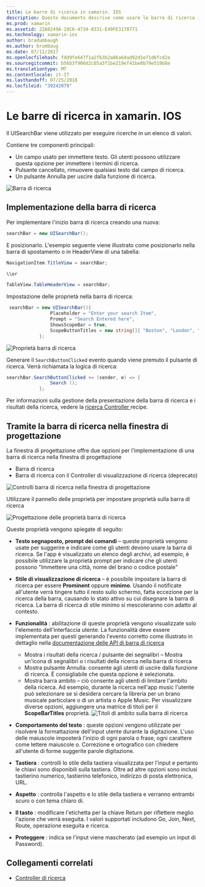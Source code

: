```yaml
---
title: Le barre di ricerca in xamarin. IOS
description: Questo documento descrive come usare le barre di ricerca in xamarin. IOS. Illustra come creare le barre di ricerca a livello di codice e in uno storyboard.
ms.prod: xamarin
ms.assetid: 22A8249A-19C6-4734-8331-E49FE3170771
ms.technology: xamarin-ios
author: bradumbaugh
ms.author: brumbaug
ms.date: 07/11/2017
ms.openlocfilehash: fdd9fe647f1a2f63b2a86a64ad92d1e71d6fcd2e
ms.sourcegitcommit: b56b3f906d2c05a3f1be219ef41be8b79e519b8e
ms.translationtype: MT
ms.contentlocale: it-IT
ms.lasthandoff: 07/25/2018
ms.locfileid: "39242079"
---
```

# <a name="search-bars-in-xamarinios"></a>Le barre di ricerca in xamarin. IOS

Il UISearchBar viene utilizzato per eseguire ricerche in un elenco di valori. 

Contiene tre componenti principali: 

- Un campo usato per immettere testo. Gli utenti possono utilizzare questa opzione per immettere i termini di ricerca.
- Pulsante cancellato, rimuovere qualsiasi testo dal campo di ricerca.
- Un pulsante Annulla per uscire dalla funzione di ricerca.

![Barra di ricerca](searchbar-images/image1.png)

## <a name="implementing-the-search-bar"></a>Implementazione della barra di ricerca

Per implementare l'inizio barra di ricerca creando una nuova:

```csharp
searchBar = new UISearchBar();
```

E posizionarlo. L'esempio seguente viene illustrato come posizionarlo nella barra di spostamento o in HeaderView di una tabella:

```csharp
NavigationItem.TitleView = searchBar;

\\or

TableView.TableHeaderView = searchBar;
```

Impostazione delle proprietà nella barra di ricerca:

```csharp
 searchBar = new UISearchBar(){
                Placeholder = "Enter your search Item",
                Prompt = "Search Entered here",
                ShowsScopeBar = true,
                ScopeButtonTitles = new string[]{ "Boston", "London", "SF" },
            };
```

![Proprietà barra di ricerca](searchbar-images/image6.png)

Generare il `SearchButtonClicked` evento quando viene premuto il pulsante di ricerca. Verrà richiamata la logica di ricerca:

```csharp
searchBar.SearchButtonClicked += (sender, e) => {
                Search ();
            };
```

Per informazioni sulla gestione della presentazione della barra di ricerca e i risultati della ricerca, vedere la [ricerca Controller ](https://github.com/xamarin/recipes/tree/master/Recipes/ios/content_controls/search-controller) recipe.

## <a name="using-the-search-bar-in-the-designer"></a>Tramite la barra di ricerca nella finestra di progettazione

La finestra di progettazione offre due opzioni per l'implementazione di una barra di ricerca nella finestra di progettazione

- Barra di ricerca
- Barra di ricerca con il Controller di visualizzazione di ricerca (deprecato)

![Controlli barra di ricerca nella finestra di progettazione](searchbar-images/image2.png)

Utilizzare il pannello delle proprietà per impostare proprietà sulla barra di ricerca

![Progettazione delle proprietà barra di ricerca](searchbar-images/image3.png)

Queste proprietà vengono spiegate di seguito:

- **Testo segnaposto, prompt dei comandi** – queste proprietà vengono usate per suggerire e indicare come gli utenti devono usare la barra di ricerca. Se l'app è visualizzato un elenco degli archivi, ad esempio, è possibile utilizzare la proprietà prompt per indicare che gli utenti possono "Immettere una città, nome del brano o codice postale"
- **Stile di visualizzazione di ricerca** – è possibile impostare la barra di ricerca per essere **Prominent** oppure **minimo**. Usando il notificate all'utente verrà tingere tutto il resto sullo schermo, fatta eccezione per la ricerca della barra, causando lo stato attivo su cui disegnare la barra di ricerca. La barra di ricerca di stile minimo si mescoleranno con adatto al contesto.
- **Funzionalità** : abilitazione di queste proprietà vengono visualizzate solo l'elemento dell'interfaccia utente. La funzionalità deve essere implementata per questi generando l'evento corretto come illustrato in dettaglio nella [documentazione delle API di barra di ricerca](https://developer.xamarin.com/api/type/UIKit.UISearchBar/)
    - Mostra i risultati della ricerca / pulsante dei segnalibri – Mostra un'icona di segnalibri o i risultati della ricerca nella barra di ricerca
    - Mostra pulsante Annulla: consente agli utenti di uscire dalla funzione di ricerca. È consigliabile che questa opzione è selezionata.
    - Mostra barra ambito – ciò consente agli utenti di limitare l'ambito della ricerca. Ad esempio, durante la ricerca nell'app music l'utente può selezionare se si desidera cercare la libreria per un brano musicale particolare o di un artista o Apple Music. Per visualizzare diverse opzioni, aggiungere una matrice di titoli per il **ScopeBarTitles** proprietà.
    ![Titoli di ambito sulla barra di ricerca](searchbar-images/image4.png)

- **Comportamento del testo** : queste opzioni vengono utilizzate per risolvere la formattazione dell'input utente durante la digitazione. L'uso delle maiuscole imposterà l'inizio di ogni parola o frase, ogni carattere come lettere maiuscole o. Correzione e ortografico con chiedere all'utente di forme suggerite parole digitazione.
- **Tastiera** : controlli lo stile della tastiera visualizzata per l'input e pertanto le chiavi sono disponibili sulla tastiera. Oltre ad altre opzioni sono inclusi tastierino numerico, tastierino telefonico, indirizzo di posta elettronica, URL.
- **Aspetto** : controlla l'aspetto e lo stile della tastiera e verranno entrambi scuro o con tema chiaro di.
- **Il tasto** : modificare l'etichetta per la chiave Return per riflettere meglio l'azione che verrà eseguita. I valori supportati includono Go, Join, Next, Route, operazione eseguita e ricerca.
- **Proteggere** : indica se l'input viene mascherato (ad esempio un input di Password).

## <a name="related-links"></a>Collegamenti correlati

- [Controller di ricerca](https://github.com/xamarin/recipes/tree/master/Recipes/ios/content_controls/search-controller)
